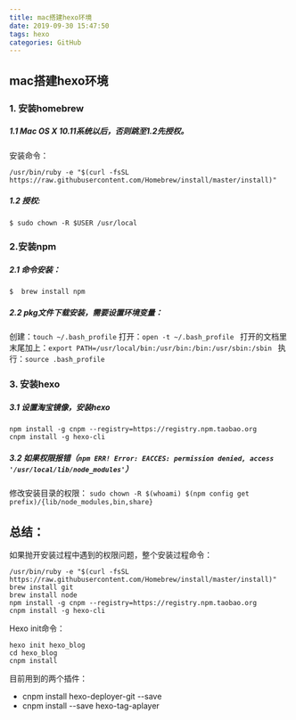 ```yaml
---
title: mac搭建hexo环境
date: 2019-09-30 15:47:50
tags: hexo
categories: GitHub
---
```


## mac搭建hexo环境

### 1. 安装homebrew
##### 1.1 Mac OS X 10.11系统以后，否则跳至1.2先授权。		
安装命令：
```
/usr/bin/ruby -e "$(curl -fsSL https://raw.githubusercontent.com/Homebrew/install/master/install)"
```
	
##### 1.2 授权:

```
$ sudo chown -R $USER /usr/local
```

<!-- more -->

### 2.安装npm
##### 2.1 命令安装：

`$  brew install npm `

##### 2.2 pkg文件下载安装，需要设置环境变量：

创建：`touch ~/.bash_profile`
打开：`open -t ~/.bash_profile `
打开的文档里末尾加上：`export PATH=/usr/local/bin:/usr/bin:/bin:/usr/sbin:/sbin `
执行：`source .bash_profile`
		 
### 3. 安装hexo 
##### 3.1 设置淘宝镜像，安装hexo

```
npm install -g cnpm --registry=https://registry.npm.taobao.org
cnpm install -g hexo-cli
```

##### 3.2 如果权限报错（`npm ERR! Error: EACCES: permission denied, access '/usr/local/lib/node_modules'`）

修改安装目录的权限： `sudo chown -R $(whoami) $(npm config get prefix)/{lib/node_modules,bin,share}`


## 总结：
 如果抛开安装过程中遇到的权限问题，整个安装过程命令：

```
/usr/bin/ruby -e "$(curl -fsSL https://raw.githubusercontent.com/Homebrew/install/master/install)"
brew install git
brew install node
npm install -g cnpm --registry=https://registry.npm.taobao.org
cnpm install -g hexo-cli
```

Hexo init命令：
```
hexo init hexo_blog
cd hexo_blog
cnpm install
```

目前用到的两个插件：
   * cnpm install hexo-deployer-git --save
   * cnpm install --save hexo-tag-aplayer
